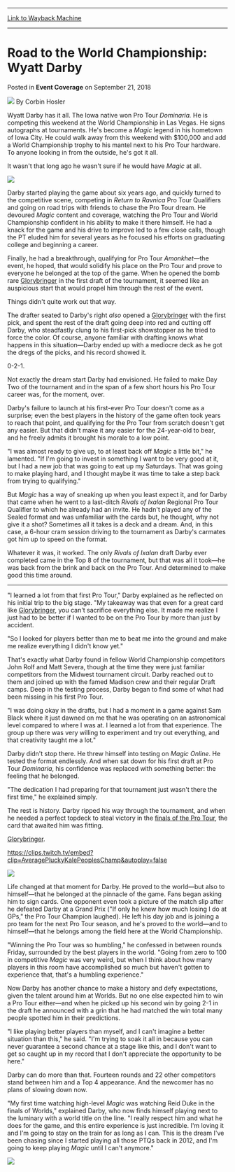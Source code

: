 
---
[Link to Wayback Machine](https://web.archive.org/web/20200527202308/https://magic.wizards.com/en/events/coverage/2018wc/wyatt-darby-feature-2018-09-21)

[_metadata_:author]:- "Corbin Hosler"
[_metadata_:description]:- "Wyatt Darby has it all. The Iowa native won Pro Tour Dominaria. He is competing this weekend at the World Championship in Las Vegas. He signs autographs at tournaments. He's become a Magic legend in his hometown of Iowa City. He could walk away from this weekend with $100,000 and add a World Championship trophy to his mantel next to his Pro Tour hardware. To anyone looking in from the outside, he's got it all. It wasn't that long ago he wasn't sure if he would have Magic at all."
[_metadata_:generator]:- "Drupal 7 (http://drupal.org)"
[_metadata_:node]:- "1337636"
[_metadata_:publish_date]:- "2018-09-21"
[_metadata_:source]:- "div-main-content"
[_metadata_:title]:- "Road to the World Championship: Wyatt Darby"
[_metadata_:wayback_capture_timestamp]:- "2020-05-27 20:23:08"
[_metadata_:wayback_raw_url]:- "https://web.archive.org/web/20200527202308id_/https://magic.wizards.com/en/events/coverage/2018wc/wyatt-darby-feature-2018-09-21"
[_metadata_:wayback_url]:- "https://magic.wizards.com/en/events/coverage/2018wc/wyatt-darby-feature-2018-09-21"
---


Road to the World Championship: Wyatt Darby
===========================================



 Posted in **Event Coverage**
 on September 21, 2018 






![](https://media.magic.wizards.com/styles/auth_small/public/images/person/hosler.jpg)
By Corbin Hosler











Wyatt Darby has it all. The Iowa native won Pro Tour *Dominaria.* He is competing this weekend at the World Championship in Las Vegas. He signs autographs at tournaments. He's become a *Magic* legend in his hometown of Iowa City. He could walk away from this weekend with $100,000 and add a World Championship trophy to his mantel next to his Pro Tour hardware. To anyone looking in from the outside, he's got it all.


It wasn't that long ago he wasn't sure if he would have *Magic* at all.


![](https://media.wizards.com/2018/events/2018wc/2018wc_darbyfeature.jpg)


Darby started playing the game about six years ago, and quickly turned to the competitive scene, competing in *Return to Ravnica* Pro Tour Qualifiers and going on road trips with friends to chase the Pro Tour dream. He devoured *Magic* content and coverage, watching the Pro Tour and World Championship confident in his ability to make it there himself. He had a knack for the game and his drive to improve led to a few close calls, though the PT eluded him for several years as he focused his efforts on graduating college and beginning a career.


Finally, he had a breakthrough, qualifying for Pro Tour *Amonkhet*—the event, he hoped, that would solidify his place on the Pro Tour and prove to everyone he belonged at the top of the game. When he opened the bomb rare [Glorybringer](http://gatherer.wizards.com/Pages/Card/Details.aspx?name=Glorybringer) in the first draft of the tournament, it seemed like an auspicious start that would propel him through the rest of the event.


Things didn't quite work out that way.


The drafter seated to Darby's right *also* opened a [Glorybringer](http://gatherer.wizards.com/Pages/Card/Details.aspx?name=Glorybringer) with the first pick, and spent the rest of the draft going deep into red and cutting off Darby, who steadfastly clung to his first-pick showstopper as he tried to force the color. Of course, anyone familiar with drafting knows what happens in this situation—Darby ended up with a mediocre deck as he got the dregs of the picks, and his record showed it.


0-2-1.


Not exactly the dream start Darby had envisioned. He failed to make Day Two of the tournament and in the span of a few short hours his Pro Tour career was, for the moment, over.


Darby's failure to launch at his first-ever Pro Tour doesn't come as a surprise; even the best players in the history of the game often took years to reach that point, and qualifying for the Pro Tour from scratch doesn't get any easier. But that didn't make it any easier for the 24-year-old to bear, and he freely admits it brought his morale to a low point.


"I was almost ready to give up, to at least back off *Magic* a little bit," he lamented. "If I'm going to invest in something I want to be very good at it, but I had a new job that was going to eat up my Saturdays. That was going to make playing hard, and I thought maybe it was time to take a step back from trying to qualifying."


But *Magic* has a way of sneaking up when you least expect it, and for Darby that came when he went to a last-ditch *Rivals of Ixalan* Regional Pro Tour Qualifier to which he already had an invite. He hadn't played any of the Sealed format and was unfamiliar with the cards but, he thought, why not give it a shot? Sometimes all it takes is a deck and a dream. And, in this case, a 6-hour cram session driving to the tournament as Darby's carmates got him up to speed on the format.


Whatever it was, it worked. The only *Rivals of Ixalan* draft Darby ever completed came in the Top 8 of the tournament, but that was all it took—he was back from the brink and back on the Pro Tour. And determined to make good this time around.




---

"I learned a lot from that first Pro Tour," Darby explained as he reflected on his initial trip to the big stage. "My takeaway was that even for a great card like [Glorybringer](http://gatherer.wizards.com/Pages/Card/Details.aspx?name=Glorybringer), you can't sacrifice everything else. It made me realize I just had to be better if I wanted to be on the Pro Tour by more than just by accident.


"So I looked for players better than me to beat me into the ground and make me realize everything I didn't know yet."


That's exactly what Darby found in fellow World Championship competitors John Rolf and Matt Severa, though at the time they were just familiar competitors from the Midwest tournament circuit. Darby reached out to them and joined up with the famed Madison crew and their regular Draft camps. Deep in the testing process, Darby began to find some of what had been missing in his first Pro Tour.


"I was doing okay in the drafts, but I had a moment in a game against Sam Black where it just dawned on me that he was operating on an astronomical level compared to where I was at. I learned a lot from that experience. The group up there was very willing to experiment and try out everything, and that creativity taught me a lot."


Darby didn't stop there. He threw himself into testing on *Magic Online*. He tested the format endlessly. And when sat down for his first draft at Pro Tour *Dominaria*, his confidence was replaced with something better: the feeling that he belonged.


"The dedication I had preparing for that tournament just wasn't there the first time," he explained simply.


The rest is history. Darby ripped his way through the tournament, and when he needed a perfect topdeck to steal victory in the [finals of the Pro Tour](https://magic.wizards.com/en/events/coverage/ptdom/finals-darby-v-pinto-2018-06-03), the card that awaited him was fitting.


[Glorybringer](http://gatherer.wizards.com/Pages/Card/Details.aspx?name=Glorybringer).


<https://clips.twitch.tv/embed?clip=AveragePluckyKalePeoplesChamp&autoplay=false>


![](https://media.wizards.com/2018/events/2018wc/2018wc_darbytrophy.jpg)


Life changed at that moment for Darby. He proved to the world—but also to himself—that he belonged at the pinnacle of the game. Fans began asking him to sign cards. One opponent even took a picture of the match slip after he defeated Darby at a Grand Prix ("If only he knew how much losing I do at GPs," the Pro Tour Champion laughed). He left his day job and is joining a pro team for the next Pro Tour season, and he's proved to the world—and to himself—that he belongs among the field here at the World Championship.


"Winning the Pro Tour was so humbling," he confessed in between rounds Friday, surrounded by the best players in the world. "Going from zero to 100 in competitive *Magic* was very weird, but when I think about how many players in this room have accomplished so much but haven't gotten to experience that, that's a humbling experience."


Now Darby has another chance to make a history and defy expectations, given the talent around him at Worlds. But no one else expected him to win a Pro Tour either—and when he picked up his second win by going 2-1 in the draft he announced with a grin that he had matched the win total many people spotted him in their predictions.


"I like playing better players than myself, and I can't imagine a better situation than this," he said. "I'm trying to soak it all in because you can never guarantee a second chance at a stage like this, and I don't want to get so caught up in my record that I don't appreciate the opportunity to be here."


Darby can do more than that. Fourteen rounds and 22 other competitors stand between him and a Top 4 appearance. And the newcomer has no plans of slowing down now.


"My first time watching high-level *Magic* was watching Reid Duke in the finals of Worlds," explained Darby, who now finds himself playing next to the luminary with a world title on the line. "I really respect him and what he does for the game, and this entire experience is just incredible. I'm loving it and I'm going to stay on the train for as long as I can. This is the dream I've been chasing since I started playing all those PTQs back in 2012, and I'm going to keep playing *Magic* until I can't anymore."


![](https://media.wizards.com/2018/events/2018wc/2018wc_darbyprofile.jpg)







